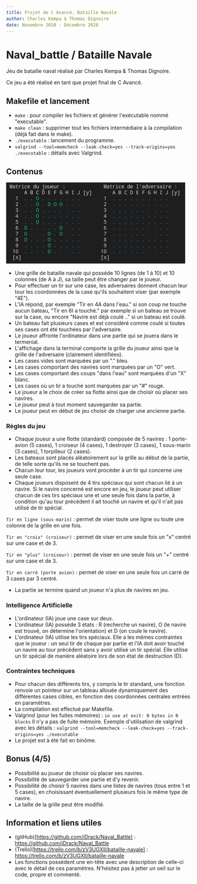 ```yaml
---
title: Projet de C Avancé, Bataille Navale
author: Charles Kempa & Thomas Dignoire
date: Novembre 2020 - Décembre 2020
---
```

# Naval_battle / Bataille Navale

Jeu de bataille naval réalisé par Charles Kempa & Thomas Dignoire.

Ce jeu a été réalisé en tant que projet final de C Avancé.

## Makefile et lancement

* `` make `` : pour compiler les fichiers et générer l'exécutable nommé "executable".
* `` make clean `` : supprimer tout les fichiers intermédiaire à la compilation (déjà fait dans le make).
* `` ./executable `` : lancement du programme.
* `` valgrind --tool=memcheck --leak-check=yes --track-origins=yes ./executable `` : détails avec Valgrind.

## Contenus

![Exemple d'un plateau de jeu](capture.png "Plateau de jeu")

* Une grille de bataille navale qui posséde 10 lignes (de 1 à 10) et 10 colonnes (de A à J), sa taille peut être changer par le joueur.
* Pour effectuer un tir sur une case, les adversaires donnent chacun leur tour les coordonnées de la case qu'ils souhaitent viser (par exemple "4E").
* L'IA répond, par exemple "Tir en 4A dans l'eau." si son coup ne touche aucun bateau, "Tir en 6I a touché." par exemple si un bateau se trouve sur la case, ou encore "Navire est déjà coulé .." si un bateau est coulé.
* Un bateau fait plusieurs cases et est considéré comme coulé si toutes ses cases ont été touchées par l'adversaire.
* Le joueur affronte l'ordinateur dans une partie qui se jouera dans le termenial.
* L'affichage dans la terminal comporte la grille du joueur ainsi que la grille de l'adversaire (clairement identifiées).
* Les cases vides sont marquées par un "." bleu.
* Les cases comportant des navires sont marquées par un "O" vert.
* Les cases comportant des coups "dans l'eau" sont marquées d'un "X" blanc.
* Les cases où un tir a touché sont marquées par un "#" rouge.
* Le joueur a le choix de créer sa flotte ainsi que de choisir où placer ses navires.
* Le joueur peut à tout moment sauvegarder sa partie.
* Le joueur peut en début de jeu choisir de charger une ancienne partie.

### Règles du jeu

* Chaque joueur a une flotte (standard) composée de 5 navires : 1 porte-avion (5 cases), 1 croiseur (4 cases), 1 destroyer (3 cases), 1 sous-marin (3 cases), 1 torpilleur (2 cases).
* Les bateaux sont placés aléatoirement sur la grille au début de la partie, de telle sorte qu'ils ne se touchent pas.
* Chacun leur tour, les joueurs vont procéder à un tir qui concerne une seule case.
* Chaque joueurs disposent de 4 tirs spéciaux qui sont chacun lié à un navire. 
Si le navire concerné est encore en jeu, le joueur peut utiliser chacun de ces tirs spéciaux une et une seule fois dans la partie, à condition qu'au tour précédent il ait touché un navire et qu'il n'ait pas utilisé de tir spécial.


`` Tir en ligne (sous-marin) `` : permet de viser toute une ligne ou toute une colonne de la grille en une fois.


`` Tir en "croix" (croiseur) `` : permet de viser en une seule fois un "x" centré sur une case et de 3.


`` Tir en "plus" (croiseur) `` : permet de viser en une seule fois un "+" centré sur une case et de 3.


`` Tir en carré (porte avion) `` : permet de viser en une seule fois un carré de 3 cases par 3 centré.

* La partie se termine quand un joueur n'a plus de navires en jeu.

### Intelligence Artificielle

* L'ordinateur (IA) joue une case sur deux.
* L'ordinateur (IA) posséde 3 états : R (recherche un navire), O (le navire est trouvé, on détermine l'orientation) et D (on coule le navire).
* L'ordinateur (IA) utilise les tirs spéciaux. Elle a les mêmes contraintes que le joueur : un seul tir de chaque par partie et l'IA doit avoir touché un navire au tour précédent sans y avoir utilisé un tir spécial. Elle utilise un tir spécial de manière aléatoire lors de son état de destruction (D).

### Contraintes techniques

* Pour chacun des différents tirs, y compris le tir standard, une fonction renvoie un pointeur sur un tableau allouée dynamiquement des différentes cases cibles, en fonction des coordonnées centrales entrées en paramètres.
* La compilation est effectué par Makefile.
* Valgrind (pour les fuites mémoires) : ``in use at exit: 0 bytes in 0 blocks`` Il n'y a pas de fuite mémoire.
Exemple d'utilisation de valgrind avec les détails : `` valgrind --tool=memcheck --leak-check=yes --track-origins=yes ./executable ``
* Le projet est à été fait en binôme.

## Bonus (4/5)

* Possibilité au joueur de choisir où placer ses navires.
* Possibilité de sauvegarder une partie et d'y revenir.
* Possibilité de choisir 5 navires dans une listes de navires (tous entre 1 et 5 cases), en choisissant éventuellement plusieurs fois le même type de navire.
* La taille de la grille peut être modifié.

## Information et liens utiles

* (gitHub)[https://github.com/iDrack/Naval_Battle] : https://github.com/iDrack/Naval_Battle
* (Trello)[https://trello.com/b/zV3UGXll/bataille-navale] : https://trello.com/b/zV3UGXll/bataille-navale
* Les fonctions possédent une en-tête avec une description de celle-ci avec le détail de ces paramètres. 
N'hésitez pas à jetter un oeil sur le code, propre et commenté.
